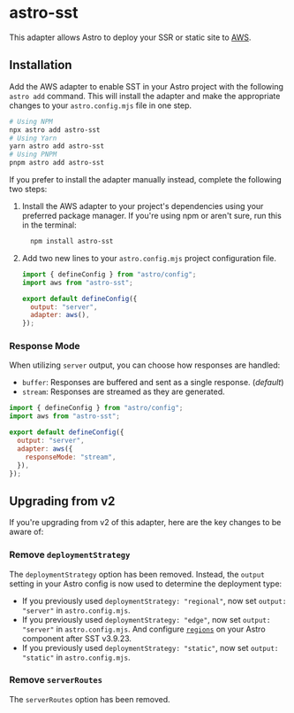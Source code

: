 # astro-sst

This adapter allows Astro to deploy your SSR or static site to [AWS](https://aws.amazon.com/).

## Installation

Add the AWS adapter to enable SST in your Astro project with the following `astro add` command. This will install the adapter and make the appropriate changes to your `astro.config.mjs` file in one step.

```sh
# Using NPM
npx astro add astro-sst
# Using Yarn
yarn astro add astro-sst
# Using PNPM
pnpm astro add astro-sst
```

If you prefer to install the adapter manually instead, complete the following two steps:

1. Install the AWS adapter to your project's dependencies using your preferred package manager. If you're using npm or aren't sure, run this in the terminal:

   ```bash
     npm install astro-sst
   ```

1. Add two new lines to your `astro.config.mjs` project configuration file.

   ```js title="astro.config.mjs" ins={2, 5-6}
   import { defineConfig } from "astro/config";
   import aws from "astro-sst";

   export default defineConfig({
     output: "server",
     adapter: aws(),
   });
   ```

### Response Mode

When utilizing `server` output, you can choose how responses are handled:

- `buffer`: Responses are buffered and sent as a single response. (_default_)
- `stream`: Responses are streamed as they are generated.

```js title="astro.config.mjs" ins={2, 5-6}
import { defineConfig } from "astro/config";
import aws from "astro-sst";

export default defineConfig({
  output: "server",
  adapter: aws({
    responseMode: "stream",
  }),
});
```

## Upgrading from v2

If you're upgrading from v2 of this adapter, here are the key changes to be aware of:

### Remove `deploymentStrategy`

The `deploymentStrategy` option has been removed. Instead, the `output` setting in your Astro config is now used to determine the deployment type:

- If you previously used `deploymentStrategy: "regional"`, now set `output: "server"` in `astro.config.mjs`.
- If you previously used `deploymentStrategy: "edge"`, now set `output: "server"` in `astro.config.mjs`. And configure [`regions`](https://sst.dev/docs/component/aws/astro#regions) on your Astro component after SST v3.9.23.
- If you previously used `deploymentStrategy: "static"`, now set `output: "static"` in `astro.config.mjs`.

### Remove `serverRoutes`

The `serverRoutes` option has been removed.
